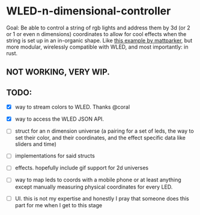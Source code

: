 # WLED-n-dimensional-controller


Goal:
  Be able to control a string of rgb lights and address them by 3d (or 2 or 1 or even n dimensions) coordinates to allow for cool effects when the string is set up in an in-organic shape.
  Like [this example by mattparker](https://www.youtube.com/watch?v=TvlpIojusBE), but more modular, wirelessly compatible with WLED, and most importantly: in rust. 


## NOT WORKING, VERY WIP.

## TODO:
- [x] way to stream colors to WLED. Thanks @coral
- [x] way to access the WLED JSON API.
- [ ] struct for an n dimension universe (a pairing for a set of leds, the way to set their color, and their coordinates, and the effect specific data like sliders and time)
- [ ] implementations for said structs
- [ ] effects. hopefully include gif support for 2d universes
- [ ] way to map leds to coords with a mobile phone or at least anything except manually measuring physical coordinates for every LED.
- [ ] UI. this is not my expertise and honestly I pray that someone does this part for me when I get to this stage
      

